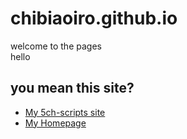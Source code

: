 # chibiaoiro.github.io  
welcome to the pages  
hello  
## you mean this site?
* [My 5ch-scripts site](https://chibiaoiro.github.io/5ch-scripts/)
* [My Homepage](https://bit.ly/chibiaoiro)
